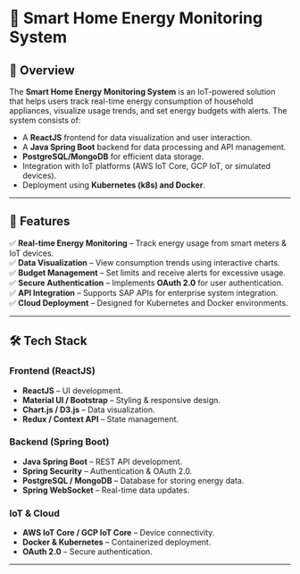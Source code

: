 # 🔋 Smart Home Energy Monitoring System  

## 📌 Overview  
The **Smart Home Energy Monitoring System** is an IoT-powered solution that helps users track real-time energy consumption of household appliances, visualize usage trends, and set energy budgets with alerts. The system consists of:  
- A **ReactJS** frontend for data visualization and user interaction.  
- A **Java Spring Boot** backend for data processing and API management.  
- **PostgreSQL/MongoDB** for efficient data storage.  
- Integration with IoT platforms (AWS IoT Core, GCP IoT, or simulated devices).  
- Deployment using **Kubernetes (k8s) and Docker**.  

---

## 🚀 Features  
✅ **Real-time Energy Monitoring** – Track energy usage from smart meters & IoT devices.  
✅ **Data Visualization** – View consumption trends using interactive charts.  
✅ **Budget Management** – Set limits and receive alerts for excessive usage.  
✅ **Secure Authentication** – Implements **OAuth 2.0** for user authentication.  
✅ **API Integration** – Supports SAP APIs for enterprise system integration.  
✅ **Cloud Deployment** – Designed for Kubernetes and Docker environments.  

---

## 🛠️ Tech Stack  

### **Frontend (ReactJS)**  
- **ReactJS** – UI development.  
- **Material UI / Bootstrap** – Styling & responsive design.  
- **Chart.js / D3.js** – Data visualization.  
- **Redux / Context API** – State management.  

### **Backend (Spring Boot)**  
- **Java Spring Boot** – REST API development.  
- **Spring Security** – Authentication & OAuth 2.0.  
- **PostgreSQL / MongoDB** – Database for storing energy data.  
- **Spring WebSocket** – Real-time data updates.  

### **IoT & Cloud**  
- **AWS IoT Core / GCP IoT Core** – Device connectivity.  
- **Docker & Kubernetes** – Containerized deployment.  
- **OAuth 2.0** – Secure authentication.  

---


